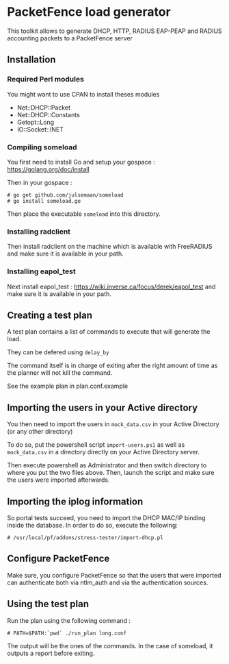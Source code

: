 # PacketFence load generator

This toolkit allows to generate DHCP, HTTP, RADIUS EAP-PEAP and RADIUS accounting packets to a PacketFence server

## Installation

### Required Perl modules
You might want to use CPAN to install theses modules
* Net::DHCP::Packet
* Net::DHCP::Constants
* Getopt::Long
* IO::Socket::INET

### Compiling someload

You first need to install Go and setup your gospace : https://golang.org/doc/install

Then in your gospace : 

```
# go get github.com/julsemaan/someload
# go install someload.go
```

Then place the executable `someload` into this directory.

### Installing radclient

Then install radclient on the machine which is available with FreeRADIUS and make sure it is available in your path.

### Installing eapol_test

Next install eapol_test : https://wiki.inverse.ca/focus/derek/eapol_test and make sure it is available in your path.

## Creating a test plan

A test plan contains a list of commands to execute that will generate the load.

They can be defered using `delay_by`

The command itself is in charge of exiting after the right amount of time as the planner will not kill the command.

See the example plan in plan.conf.example

## Importing the users in your Active directory

You then need to import the users in `mock_data.csv` in your Active Directory (or any other directory)

To do so, put the powershell script `import-users.ps1` as well as `mock_data.csv` in a directory directly on your Active Directory server.

Then execute powershell as Administrator and then switch directory to where you put the two files above.
Then, launch the script and make sure the users were imported afterwards.

## Importing the iplog information

So portal tests succeed, you need to import the DHCP MAC/IP binding inside the database. In order to do so, execute the following:

```
# /usr/local/pf/addons/stress-tester/import-dhcp.pl
```

## Configure PacketFence

Make sure, you configure PacketFence so that the users that were imported can authenticate both via ntlm_auth and via the authentication sources.

## Using the test plan

Run the plan using the following command : 

```
# PATH=$PATH:`pwd` ./run_plan long.conf 
```

The output will be the ones of the commands. In the case of someload, it outputs a report before exiting.

